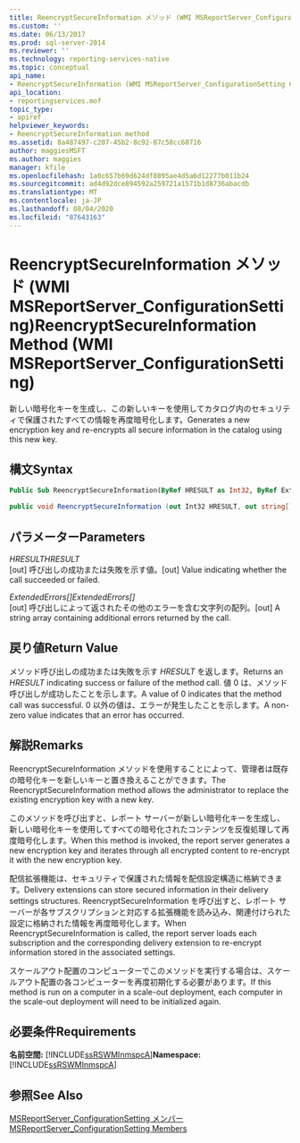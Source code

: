 ```yaml
---
title: ReencryptSecureInformation メソッド (WMI MSReportServer_ConfigurationSetting) | Microsoft Docs
ms.custom: ''
ms.date: 06/13/2017
ms.prod: sql-server-2014
ms.reviewer: ''
ms.technology: reporting-services-native
ms.topic: conceptual
api_name:
- ReencryptSecureInformation (WMI MSReportServer_ConfigurationSetting Class)
api_location:
- reportingservices.mof
topic_type:
- apiref
helpviewer_keywords:
- ReencryptSecureInformation method
ms.assetid: 8a487497-c207-45b2-8c92-87c58cc68716
author: maggiesMSFT
ms.author: maggies
manager: kfile
ms.openlocfilehash: 1a0c657b69d624df8895ae4d5a6d12277b011b24
ms.sourcegitcommit: ad4d92dce894592a259721a1571b1d8736abacdb
ms.translationtype: MT
ms.contentlocale: ja-JP
ms.lasthandoff: 08/04/2020
ms.locfileid: "87643163"
---
```

# <a name="reencryptsecureinformation-method-wmi-msreportserver_configurationsetting"></a><span data-ttu-id="a9773-102">ReencryptSecureInformation メソッド (WMI MSReportServer_ConfigurationSetting)</span><span class="sxs-lookup"><span data-stu-id="a9773-102">ReencryptSecureInformation Method (WMI MSReportServer_ConfigurationSetting)</span></span>
  <span data-ttu-id="a9773-103">新しい暗号化キーを生成し、この新しいキーを使用してカタログ内のセキュリティで保護されたすべての情報を再度暗号化します。</span><span class="sxs-lookup"><span data-stu-id="a9773-103">Generates a new encryption key and re-encrypts all secure information in the catalog using this new key.</span></span>  
  
## <a name="syntax"></a><span data-ttu-id="a9773-104">構文</span><span class="sxs-lookup"><span data-stu-id="a9773-104">Syntax</span></span>  
  
```vb  
Public Sub ReencryptSecureInformation(ByRef HRESULT as Int32, ByRef ExtendedErrors() As String)  
```  
  
```csharp  
public void ReencryptSecureInformation (out Int32 HRESULT, out string[] ExtendedErrors);  
```  
  
## <a name="parameters"></a><span data-ttu-id="a9773-105">パラメーター</span><span class="sxs-lookup"><span data-stu-id="a9773-105">Parameters</span></span>  
 <span data-ttu-id="a9773-106">*HRESULT*</span><span class="sxs-lookup"><span data-stu-id="a9773-106">*HRESULT*</span></span>  
 <span data-ttu-id="a9773-107">[out] 呼び出しの成功または失敗を示す値。</span><span class="sxs-lookup"><span data-stu-id="a9773-107">[out] Value indicating whether the call succeeded or failed.</span></span>  
  
 <span data-ttu-id="a9773-108">*ExtendedErrors[]*</span><span class="sxs-lookup"><span data-stu-id="a9773-108">*ExtendedErrors[]*</span></span>  
 <span data-ttu-id="a9773-109">[out] 呼び出しによって返されたその他のエラーを含む文字列の配列。</span><span class="sxs-lookup"><span data-stu-id="a9773-109">[out] A string array containing additional errors returned by the call.</span></span>  
  
## <a name="return-value"></a><span data-ttu-id="a9773-110">戻り値</span><span class="sxs-lookup"><span data-stu-id="a9773-110">Return Value</span></span>  
 <span data-ttu-id="a9773-111">メソッド呼び出しの成功または失敗を示す *HRESULT* を返します。</span><span class="sxs-lookup"><span data-stu-id="a9773-111">Returns an *HRESULT* indicating success or failure of the method call.</span></span> <span data-ttu-id="a9773-112">値 0 は、メソッド呼び出しが成功したことを示します。</span><span class="sxs-lookup"><span data-stu-id="a9773-112">A value of 0 indicates that the method call was successful.</span></span> <span data-ttu-id="a9773-113">0 以外の値は、エラーが発生したことを示します。</span><span class="sxs-lookup"><span data-stu-id="a9773-113">A non-zero value indicates that an error has occurred.</span></span>  
  
## <a name="remarks"></a><span data-ttu-id="a9773-114">解説</span><span class="sxs-lookup"><span data-stu-id="a9773-114">Remarks</span></span>  
 <span data-ttu-id="a9773-115">ReencryptSecureInformation メソッドを使用することによって、管理者は既存の暗号化キーを新しいキーと置き換えることができます。</span><span class="sxs-lookup"><span data-stu-id="a9773-115">The ReencryptSecureInformation method allows the administrator to replace the existing encryption key with a new key.</span></span>  
  
 <span data-ttu-id="a9773-116">このメソッドを呼び出すと、レポート サーバーが新しい暗号化キーを生成し、新しい暗号化キーを使用してすべての暗号化されたコンテンツを反復処理して再度暗号化します。</span><span class="sxs-lookup"><span data-stu-id="a9773-116">When this method is invoked, the report server generates a new encryption key and iterates through all encrypted content to re-encrypt it with the new encryption key.</span></span>  
  
 <span data-ttu-id="a9773-117">配信拡張機能は、セキュリティで保護された情報を配信設定構造に格納できます。</span><span class="sxs-lookup"><span data-stu-id="a9773-117">Delivery extensions can store secured information in their delivery settings structures.</span></span> <span data-ttu-id="a9773-118">ReencryptSecureInformation を呼び出すと、レポート サーバーが各サブスクリプションと対応する拡張機能を読み込み、関連付けられた設定に格納された情報を再度暗号化します。</span><span class="sxs-lookup"><span data-stu-id="a9773-118">When ReencryptSecureInformation is called, the report server loads each subscription and the corresponding delivery extension to re-encrypt information stored in the associated settings.</span></span>  
  
 <span data-ttu-id="a9773-119">スケールアウト配置のコンピューターでこのメソッドを実行する場合は、スケールアウト配置の各コンピューターを再度初期化する必要があります。</span><span class="sxs-lookup"><span data-stu-id="a9773-119">If this method is run on a computer in a scale-out deployment, each computer in the scale-out deployment will need to be initialized again.</span></span>  
  
## <a name="requirements"></a><span data-ttu-id="a9773-120">必要条件</span><span class="sxs-lookup"><span data-stu-id="a9773-120">Requirements</span></span>  
 <span data-ttu-id="a9773-121">**名前空間:** [!INCLUDE[ssRSWMInmspcA](../../includes/ssrswminmspca-md.md)]</span><span class="sxs-lookup"><span data-stu-id="a9773-121">**Namespace:** [!INCLUDE[ssRSWMInmspcA](../../includes/ssrswminmspca-md.md)]</span></span>  
  
## <a name="see-also"></a><span data-ttu-id="a9773-122">参照</span><span class="sxs-lookup"><span data-stu-id="a9773-122">See Also</span></span>  
 [<span data-ttu-id="a9773-123">MSReportServer_ConfigurationSetting メンバー</span><span class="sxs-lookup"><span data-stu-id="a9773-123">MSReportServer_ConfigurationSetting Members</span></span>](msreportserver-configurationsetting-members.md)  
  
  
